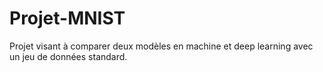 # Projet-MNIST
Projet visant à comparer deux modèles en machine et deep learning avec un jeu de données standard. 
